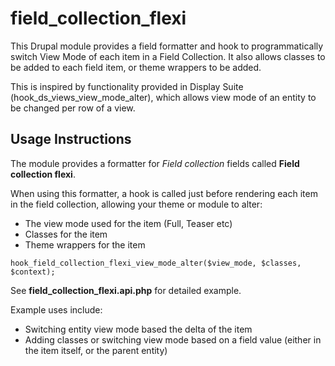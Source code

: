 field_collection_flexi
======================

This Drupal module provides a field formatter and hook to programmatically switch View Mode of each item in a Field Collection. It also allows classes to be added to each field item, or theme wrappers to be added.

This is inspired by functionality provided in Display Suite (hook_ds_views_view_mode_alter), which allows view mode of an entity to be changed per row of a view.

Usage Instructions
------------------

The module provides a formatter for *Field collection* fields called **Field collection flexi**.

When using this formatter, a hook is called just before rendering each item in the field collection, allowing your theme or module to alter:

* The view mode used for the item (Full, Teaser etc)
* Classes for the item
* Theme wrappers for the item

`hook_field_collection_flexi_view_mode_alter($view_mode, $classes, $context);`

See **field_collection_flexi.api.php** for detailed example.

Example uses include:

* Switching entity view mode based the delta of the item
* Adding classes or switching view mode based on a field value (either in the item itself, or the parent entity)
